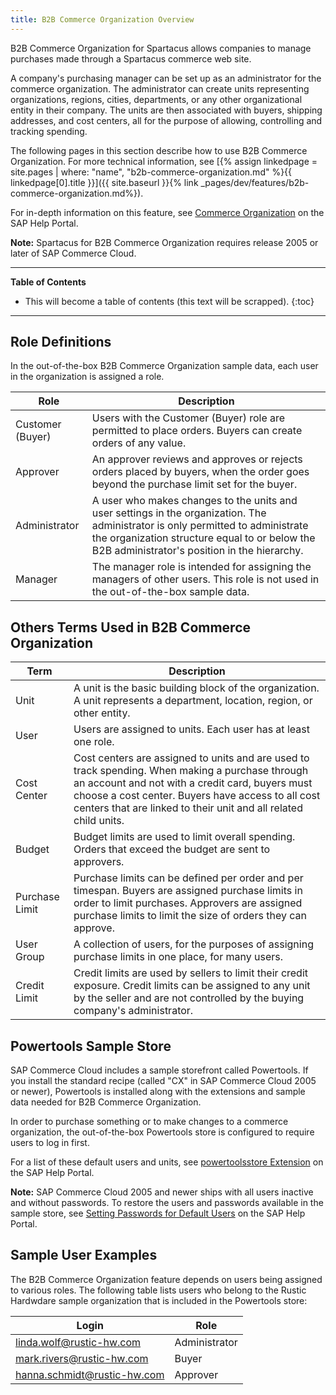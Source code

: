```yaml
---
title: B2B Commerce Organization Overview
---
```


B2B Commerce Organization for Spartacus allows companies to manage purchases made through a Spartacus commerce web site.

A company's purchasing manager can be set up as an administrator for the commerce organization. The administrator can create units representing organizations, regions, cities, departments, or any other organizational entity in their company. The units are then associated with buyers, shipping addresses, and cost centers, all for the purpose of allowing, controlling and tracking spending.

The following pages in this section describe how to use B2B Commerce Organization. For more technical information, see [{% assign linkedpage = site.pages | where: "name", "b2b-commerce-organization.md" %}{{ linkedpage[0].title }}]({{ site.baseurl }}{% link _pages/dev/features/b2b-commerce-organization.md%}).

For in-depth information on this feature, see [Commerce Organization](https://help.sap.com/viewer/4c33bf189ab9409e84e589295c36d96e/latest/en-US/8ac27d4d86691014a47588e9126fdf21.html) on the SAP Help Portal.

**Note:** Spartacus for B2B Commerce Organization requires release 2005 or later of SAP Commerce Cloud.

***

**Table of Contents**

- This will become a table of contents (this text will be scrapped).
{:toc}

***

## Role Definitions

In the out-of-the-box B2B Commerce Organization sample data, each user in the organization is assigned a role.

| Role | Description |
|---|---|
| Customer (Buyer) | Users with the Customer (Buyer) role are permitted to place orders. Buyers can create orders of any value. |
| Approver | An approver reviews and approves or rejects orders placed by buyers, when the order goes beyond the purchase limit set for the buyer. |
| Administrator | A user who makes changes to the units and user settings in the organization. The administrator is only permitted to administrate the organization structure equal to or below the B2B administrator's position in the hierarchy. |
| Manager | The manager role is intended for assigning the managers of other users. This role is not used in the out-of-the-box sample data. |

## Others Terms Used in B2B Commerce Organization

| Term | Description |
|---|---|
| Unit | A unit is the basic building block of the organization. A unit represents a department, location, region, or other entity. |
| User | Users are assigned to units. Each user has at least one role. |
| Cost Center | Cost centers are assigned to units and are used to track spending. When making a purchase through an account and not with a credit card, buyers must choose a cost center. Buyers have access to all cost centers that are linked to their unit and all related child units. |
| Budget | Budget limits are used to limit overall spending. Orders that exceed the budget are sent to approvers. |
| Purchase Limit | Purchase limits can be defined per order and per timespan. Buyers are assigned purchase limits in order to limit purchases. Approvers are assigned purchase limits to limit the size of orders they can approve. |
| User Group | A collection of users, for the purposes of assigning purchase limits in one place, for many users. |
| Credit Limit | Credit limits are used by sellers to limit their credit exposure. Credit limits can be assigned to any unit by the seller and are not controlled by the buying company's administrator. |

## Powertools Sample Store

SAP Commerce Cloud includes a sample storefront called Powertools. If you install the standard recipe (called "CX" in SAP Commerce Cloud 2005 or newer), Powertools is installed along with the extensions and sample data needed for B2B Commerce Organization.

In order to purchase something or to make changes to a commerce organization, the out-of-the-box Powertools store is configured to require users to log in first.

For a list of these default users and units, see [powertoolsstore Extension](https://help.sap.com/viewer/7e47d40a176d48ba914b50957d003804/latest/en-US/8ae789ad86691014afcccba59ba613e9.html) on the SAP Help Portal.

**Note:** SAP Commerce Cloud 2005 and newer ships with all users inactive and without passwords. To restore the users and passwords available in the sample store, see [Setting Passwords for Default Users](https://help.sap.com/viewer/9433604f14ac4ed98908c6d4e7d8c1cc/latest/en-US/c5d463ec2fbb45b2a7aef664df42d2dc.html) on the SAP Help Portal.

## Sample User Examples

The B2B Commerce Organization feature depends on users being assigned to various roles. The following table lists users who belong to the Rustic Hardwdare sample organization that is included in the Powertools store:

| Login | Role |
|---|---|
| linda.wolf@rustic-hw.com | Administrator |
| mark.rivers@rustic-hw.com | Buyer |
| hanna.schmidt@rustic-hw.com | Approver |
